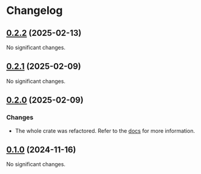 # Changelog

<!-- changelogging: start -->

## [0.2.2](https://github.com/nekitdev/otp-std/tree/v0.2.2) (2025-02-13)

No significant changes.

## [0.2.1](https://github.com/nekitdev/otp-std/tree/v0.2.1) (2025-02-09)

No significant changes.

## [0.2.0](https://github.com/nekitdev/otp-std/tree/v0.2.0) (2025-02-09)

### Changes

- The whole crate was refactored. Refer to the [docs](https://docs.rs/otp-std) for more information.

## [0.1.0](https://github.com/nekitdev/otp-std/tree/v0.1.0) (2024-11-16)

No significant changes.
